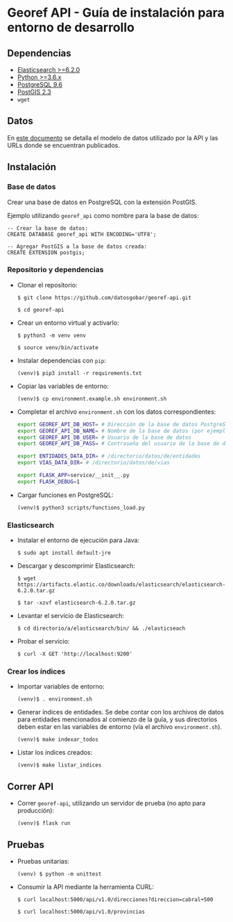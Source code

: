 # Georef API - Guía de instalación para entorno de desarrollo

## Dependencias

- [Elasticsearch >=6.2.0](https://www.elastic.co/guide/en/elasticsearch/reference/current/_installation.html)
- [Python >=3.6.x](https://www.python.org/downloads/)
- [PostgreSQL 9.6](https://www.postgresql.org/download/)
- [PostGIS 2.3](http://postgis.net/install/)
- `wget`

## Datos

En [este documento](georef-api-data.md) se detalla el modelo de datos utilizado por la API y las URLs donde se encuentran publicados.

## Instalación
### Base de datos

Crear una base de datos en PostgreSQL con la extensión PostGIS.

Ejemplo utilizando `georef_api` como nombre para la base de datos:

```plsql
-- Crear la base de datos:
CREATE DATABASE georef_api WITH ENCODING='UTF8';

-- Agregar PostGIS a la base de datos creada:
CREATE EXTENSION postgis;
```

### Repositorio y dependencias

- Clonar el repositorio:

    `$ git clone https://github.com/datosgobar/georef-api.git`

	`$ cd georef-api`
    
- Crear un entorno virtual y activarlo:

    `$ python3 -m venv venv`
    
    `$ source venv/bin/activate`
 
- Instalar dependencias con `pip`:
    
    `(venv)$ pip3 install -r requirements.txt`

- Copiar las variables de entorno:

    `(venv)$ cp environment.example.sh environment.sh`
    
- Completar el archivo `environment.sh` con los datos correspondientes:

    ```bash
    export GEOREF_API_DB_HOST= # Dirección de la base de datos PostgreSQL
    export GEOREF_API_DB_NAME= # Nombre de la base de datos (por ejemplo, 'georef_api')
    export GEOREF_API_DB_USER= # Usuario de la base de datos
    export GEOREF_API_DB_PASS= # Contraseña del usuario de la base de datos
 
    export ENTIDADES_DATA_DIR= # /directorio/datos/de/entidades
    export VIAS_DATA_DIR= # /directorio/datos/de/vias
 
    export FLASK_APP=service/__init__.py
    export FLASK_DEBUG=1
    ```

- Cargar funciones en PostgreSQL:

    `(venv)$ python3 scripts/functions_load.py`
 
### Elasticsearch

- Instalar el entorno de ejecución para Java:

    `$ sudo apt install default-jre`
  
- Descargar y descomprimir Elasticsearch:

    `$ wget https://artifacts.elastic.co/downloads/elasticsearch/elasticsearch-6.2.0.tar.gz`

    `$ tar -xzvf elasticsearch-6.2.0.tar.gz`

- Levantar el servicio de Elasticsearch:

    `$ cd directorio/a/elasticsearch/bin/ && ./elasticseach`
  
- Probar el servicio:

    `$ curl -X GET 'http://localhost:9200'`
    
### Crear los índices

- Importar variables de entorno:
    
    `(venv)$ . environment.sh`
    
- Generar índices de entidades. Se debe contar con los archivos de datos para entidades mencionados al comienzo de la guía, y sus directorios deben estar en las variables de entorno (vía el archivo `environment.sh`).

    `(venv)$ make indexar_todos`
        
- Listar los índices creados:

    `(venv)$ make listar_indices`

## Correr API 

- Correr `georef-api`, utilizando un servidor de prueba (no apto para producción):
    
    `(venv)$ flask run`

## Pruebas

- Pruebas unitarias:

    `(venv) $ python -m unittest`
  
- Consumir la API mediante la herramienta CURL:

    `$ curl localhost:5000/api/v1.0/direcciones?direccion=cabral+500`
  
    `$ curl localhost:5000/api/v1.0/provincias`
